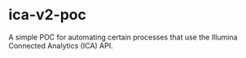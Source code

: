 # ica-v2-poc
A simple POC for automating certain processes that use the Illumina Connected Analytics (ICA) API.
